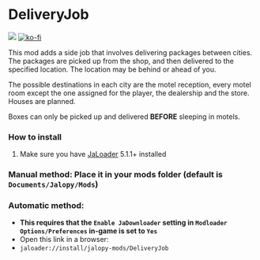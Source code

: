 # DeliveryJob

[![](https://img.shields.io/github/downloads/Jalopy-Mods/DeliveryJob/total)](#)
[![ko-fi](https://ko-fi.com/img/githubbutton_sm.svg)](https://ko-fi.com/A0A8OGPIQ)

This mod adds a side job that involves delivering packages between cities. The packages are picked up from the shop, and then delivered to the specified location. The location may be behind or ahead of you.

The possible destinations in each city are the motel reception, every motel room except the one assigned for the player, the dealership and the store. Houses are planned.

Boxes can only be picked up and delivered **BEFORE** sleeping in motels.

### How to install
1. Make sure you have [JaLoader](https://github.com/theLeaxx/JaLoader) 5.1.1+ installed
### Manual method: Place it in your mods folder (default is `Documents/Jalopy/Mods`)
### Automatic method: 
* **This requires that the `Enable JaDownloader` setting in `Modloader Options/Preferences` in-game is set to `Yes`**
* Open this link in a browser:
* `jaloader://install/jalopy-mods/DeliveryJob`
